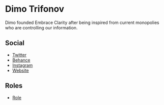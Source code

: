 # Dimo Trifonov
Dimo founded Embrace Clarity after being inspired from current monopolies who are controlling our information.

## Social
- [Twitter]()
- [Behance]()
- [Instagram]()
- [Website]()

## Roles

- [Role]()
